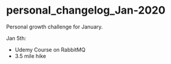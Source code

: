 # personal_changelog_Jan-2020
Personal growth challenge for January.


Jan 5th: 
 - Udemy Course on RabbitMQ
 - 3.5 mile hike
